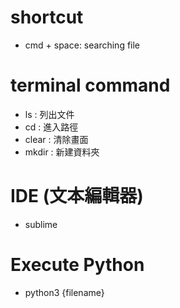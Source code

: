 # shortcut
- cmd + space: searching file

# terminal command 
- ls : 列出文件
- cd : 進入路徑
- clear : 清除畫面
- mkdir : 新建資料夾

# IDE (文本編輯器) 
- sublime

# Execute Python
- python3 {filename}